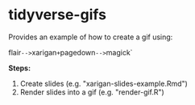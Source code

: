 # tidyverse-gifs

Provides an example of how to create a gif using:

flair` --> `xarigan` + `pagedown` --> `magick`

**Steps:**

1. Create slides (e.g. "xarigan-slides-example.Rmd")
2. Render slides into a gif (e.g. "render-gif.R")